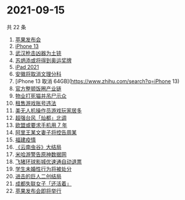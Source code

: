 # 2021-09-15

共 22 条

<!-- BEGIN ZHIHUSEARCH -->
<!-- 最后更新时间 Wed Sep 15 2021 13:07:22 GMT+0800 (China Standard Time) -->
1. [苹果发布会](https://www.zhihu.com/search?q=苹果发布会)
1. [iPhone 13](https://www.zhihu.com/search?q=iphone13)
1. [武汉枪击凶器为土铳](https://www.zhihu.com/search?q=武汉枪击)
1. [苏炳添或将得到奥运奖牌 ](https://www.zhihu.com/search?q=苏炳添)
1. [iPad 2021](https://www.zhihu.com/search?q=ipad2021)
1. [安徽将取消文理分科](https://www.zhihu.com/search?q=安徽高考)
1. [iPhone 13 取消 64GB](https://www.zhihu.com/search?q=iPhone 13)
1. [官方整顿饭圈产业链](https://www.zhihu.com/search?q=饭圈产业链)
1. [物业打死猫并吊尸示众](https://www.zhihu.com/search?q=物业打死猫)
1. [租售游戏账号违法](https://www.zhihu.com/search?q=租号)
1. [美无人机操作员游戏玩家居多](https://www.zhihu.com/search?q=无人机)
1. [超强台风「灿都」北调](https://www.zhihu.com/search?q=灿都)
1. [欧盟或要求手机用 7 年](https://www.zhihu.com/search?q=手机能用7年)
1. [阿里王某文妻子将控告周某](https://www.zhihu.com/search?q=王某文)
1. [福建疫情](https://www.zhihu.com/search?q=莆田疫情)
1. [《云南虫谷》大结局](https://www.zhihu.com/search?q=云南虫谷)
1. [米哈游警告原神数据网](https://www.zhihu.com/search?q=原神)
1. [飞猪环球影城优速通自动退票](https://www.zhihu.com/search?q=北京环球影城)
1. [学生未婚性行为将被处分](https://www.zhihu.com/search?q=未婚性行为)
1. [进击的巨人二创结局](https://www.zhihu.com/search?q=进击的巨人)
1. [成都失联女子「还活着」](https://www.zhihu.com/search?q=成都女子失联)
1. [苹果发布会即将举行](https://www.zhihu.com/search?q=苹果发布会)
<!-- END ZHIHUSEARCH -->
